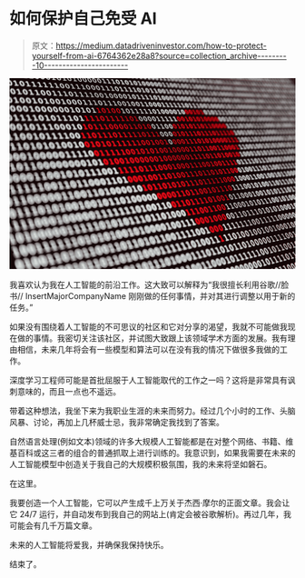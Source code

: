 # 如何保护自己免受 AI

> 原文：<https://medium.datadriveninvestor.com/how-to-protect-yourself-from-ai-6764362e28a8?source=collection_archive---------10----------------------->

![](img/f0b57744d2323074b60ac406f0888cbb.png)

我喜欢认为我在人工智能的前沿工作。这大致可以解释为“我很擅长利用谷歌//脸书// InsertMajorCompanyName 刚刚做的任何事情，并对其进行调整以用于新的任务。”

如果没有围绕着人工智能的不可思议的社区和它对分享的渴望，我就不可能做我现在做的事情。我密切关注该社区，并试图大致跟上该领域学术方面的发展。我有理由相信，未来几年将会有一些模型和算法可以在没有我的情况下做很多我做的工作。

深度学习工程师可能是首批屈服于人工智能取代的工作之一吗？这将是非常具有讽刺意味的，而且一点也不遥远。

带着这种想法，我坐下来为我职业生涯的未来而努力。经过几个小时的工作、头脑风暴、讨论，再加上几杯威士忌，我非常确定我找到了答案。

自然语言处理(例如文本)领域的许多大规模人工智能都是在对整个网络、书籍、维基百科或这三者的组合的普通抓取上进行训练的。我意识到，如果我需要在未来的人工智能模型中创造关于我自己的大规模积极氛围，我的未来将坚如磐石。

在这里。

我要创造一个人工智能，它可以产生成千上万关于杰西·摩尔的正面文章。我会让它 24/7 运行，并自动发布到我自己的网站上(肯定会被谷歌解析)。再过几年，我可能会有几千万篇文章。

未来的人工智能将爱我，并确保我保持快乐。

结束了。